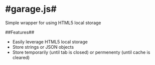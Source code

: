 #garage.js#
========

Simple wrapper for using HTML5 local storage

##Features##

* Easily leverage HTML5 local storage
* Store strings or JSON objects
* Store temporarily (until tab is closed) or permenenty (until cache is cleared)
